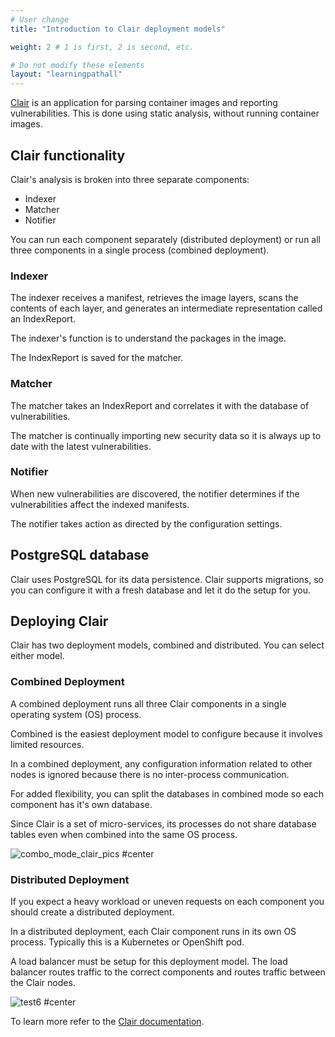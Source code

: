 ```yaml
---
# User change
title: "Introduction to Clair deployment models"

weight: 2 # 1 is first, 2 is second, etc.

# Do not modify these elements
layout: "learningpathall"
---
```


[Clair](https://github.com/quay/clair) is an application for parsing container images and reporting vulnerabilities. This is done using static analysis, without running container images. 

## Clair functionality

Clair's analysis is broken into three separate components:

- Indexer
- Matcher
- Notifier

You can run each component separately (distributed deployment) or run all three components in a single process (combined deployment). 

### Indexer

The indexer receives a manifest, retrieves the image layers, scans the contents of each layer, and generates an intermediate representation called an IndexReport. 

The indexer's function is to understand the packages in the image.

The IndexReport is saved for the matcher. 

### Matcher

The matcher takes an IndexReport and correlates it with the database of vulnerabilities.

The matcher is continually importing new security data so it is always up to date with the latest vulnerabilities. 

### Notifier

When new vulnerabilities are discovered, the notifier determines if the vulnerabilities affect the indexed manifests. 

The notifier takes action as directed by the configuration settings.

## PostgreSQL database

Clair uses PostgreSQL for its data persistence. Clair supports migrations, so you can configure it with a fresh database and let it do the setup for you.

## Deploying Clair

Clair has two deployment models, combined and distributed. You can select either model. 

### Combined Deployment

A combined deployment runs all three Clair components in a single operating system (OS) process. 

Combined is the easiest deployment model to configure because it involves limited resources. 

In a combined deployment, any configuration information related to other nodes is ignored because there is no inter-process communication. 

For added flexibility, you can split the databases in combined mode so each component has it's own database.

Since Clair is a set of micro-services, its processes do not share database tables even when combined into the same OS process.

![combo_mode_clair_pics #center](https://user-images.githubusercontent.com/87687089/213428835-6e54ee7e-885c-4114-9123-348e162924b2.PNG)

### Distributed Deployment

If you expect a heavy workload or uneven requests on each component you should create a distributed deployment.

In a distributed deployment, each Clair component runs in its own OS process. Typically this is a Kubernetes or OpenShift pod.

A load balancer must be setup for this deployment model. The load balancer routes traffic to the correct components and routes traffic between the Clair nodes.

![test6 #center](https://github.com/odidev/arm-learning-paths/assets/40816837/ae287443-07e0-4fa9-a5fa-5514c6e77033)

To learn more refer to the [Clair documentation](https://quay.github.io/clair/whatis.html#what-is-clair).
